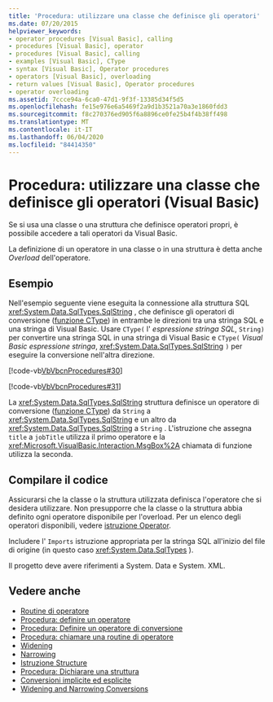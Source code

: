 ```yaml
---
title: 'Procedura: utilizzare una classe che definisce gli operatori'
ms.date: 07/20/2015
helpviewer_keywords:
- operator procedures [Visual Basic], calling
- procedures [Visual Basic], operator
- procedures [Visual Basic], calling
- examples [Visual Basic], CType
- syntax [Visual Basic], Operator procedures
- operators [Visual Basic], overloading
- return values [Visual Basic], Operator procedures
- operator overloading
ms.assetid: 7ccce94a-6ca0-47d1-9f3f-13385d34f5d5
ms.openlocfilehash: fe15e976e6a5469f2a9d1b3521a70a3e1860fdd3
ms.sourcegitcommit: f8c270376ed905f6a8896ce0fe25b4f4b38ff498
ms.translationtype: MT
ms.contentlocale: it-IT
ms.lasthandoff: 06/04/2020
ms.locfileid: "84414350"
---
```

# <a name="how-to-use-a-class-that-defines-operators-visual-basic"></a>Procedura: utilizzare una classe che definisce gli operatori (Visual Basic)
Se si usa una classe o una struttura che definisce operatori propri, è possibile accedere a tali operatori da Visual Basic.  
  
 La definizione di un operatore in una classe o in una struttura è detta anche *Overload* dell'operatore.  
  
## <a name="example"></a>Esempio  
 Nell'esempio seguente viene eseguita la connessione alla struttura SQL <xref:System.Data.SqlTypes.SqlString> , che definisce gli operatori di conversione ([funzione CType](../../../language-reference/functions/ctype-function.md)) in entrambe le direzioni tra una stringa SQL e una stringa di Visual Basic. Usare `CType(` l' *espressione stringa SQL*, `String)` per convertire una stringa SQL in una stringa di Visual Basic e `CType(` *Visual Basic espressione stringa*, <xref:System.Data.SqlTypes.SqlString> `)` per eseguire la conversione nell'altra direzione.  
  
 [!code-vb[VbVbcnProcedures#30](~/samples/snippets/visualbasic/VS_Snippets_VBCSharp/VbVbcnProcedures/VB/Class1.vb#30)]  
  
 [!code-vb[VbVbcnProcedures#31](~/samples/snippets/visualbasic/VS_Snippets_VBCSharp/VbVbcnProcedures/VB/Class1.vb#31)]  
  
 La <xref:System.Data.SqlTypes.SqlString> struttura definisce un operatore di conversione ([funzione CType](../../../language-reference/functions/ctype-function.md)) da `String` a <xref:System.Data.SqlTypes.SqlString> e un altro da <xref:System.Data.SqlTypes.SqlString> a `String` . L'istruzione che assegna `title` a `jobTitle` utilizza il primo operatore e la <xref:Microsoft.VisualBasic.Interaction.MsgBox%2A> chiamata di funzione utilizza la seconda.  
  
## <a name="compile-the-code"></a>Compilare il codice  
 Assicurarsi che la classe o la struttura utilizzata definisca l'operatore che si desidera utilizzare. Non presupporre che la classe o la struttura abbia definito ogni operatore disponibile per l'overload. Per un elenco degli operatori disponibili, vedere [istruzione Operator](../../../language-reference/statements/operator-statement.md).  
  
 Includere l' `Imports` istruzione appropriata per la stringa SQL all'inizio del file di origine (in questo caso <xref:System.Data.SqlTypes> ).  
  
 Il progetto deve avere riferimenti a System. Data e System. XML.  
  
## <a name="see-also"></a>Vedere anche

- [Routine di operatore](./operator-procedures.md)
- [Procedura: definire un operatore](./how-to-define-an-operator.md)
- [Procedura: Definire un operatore di conversione](./how-to-define-a-conversion-operator.md)
- [Procedura: chiamare una routine di operatore](./how-to-call-an-operator-procedure.md)
- [Widening](../../../language-reference/modifiers/widening.md)
- [Narrowing](../../../language-reference/modifiers/narrowing.md)
- [Istruzione Structure](../../../language-reference/statements/structure-statement.md)
- [Procedura: Dichiarare una struttura](../data-types/how-to-declare-a-structure.md)
- [Conversioni implicite ed esplicite](../data-types/implicit-and-explicit-conversions.md)
- [Widening and Narrowing Conversions](../data-types/widening-and-narrowing-conversions.md)

